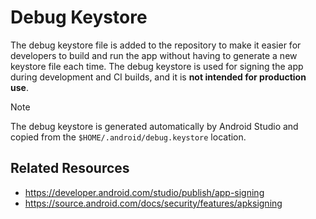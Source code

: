 # Debug Keystore

The debug keystore file is added to the repository to make it easier for developers to build and run
the app without having to generate a new keystore file each time. The debug keystore is used for
signing the app during development and CI builds, and it is **not intended for production use**.

> [!NOTE]  
> The debug keystore is generated automatically by Android Studio
> and copied from the `$HOME/.android/debug.keystore` location.

## Related Resources
- https://developer.android.com/studio/publish/app-signing
- https://source.android.com/docs/security/features/apksigning